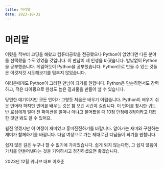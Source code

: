 ```yaml
---
title: 머리말
date: 2023-10-31
---
```


# 머리말

어렸을 적부터 코딩을 해왔고 컴퓨터공학을 전공했으나 Python이 없었다면 다른 분야를 선택했을 수도 있었을 것입니다. 이 만남이 제 인생을 바꿨습니다. 밤낮없이 Python을 공부했습니다. 게임하듯이 Python을 공부했습니다. Python으로 만들 수 있는 것들은 이것저것 시도해보기를 멈추지 않았습니다.

여러분에게도 Python이 그러한 만남이 되기를 원합니다. Python은 단순하면서도 강력하고, 적은 타이핑으로 완성도 높은 결과물을 만들어 낼 수 있습니다.

당연한 얘기이지만 모든 언어가 그렇듯 처음은 배우기 어렵습니다. Python이 배우기 쉬운 언어라 하지만 언어를 배우는 것은 참 오랜 시간이 걸립니다. 이 언어를 창시한 귀도 반 로섬에게 얼마 전 파이썬을 얼마나 아냐고 물어봤을 때 10점 만점에 8점이라고 대답한 것만 봐도 알 수 있어요.

쉽진 않겠지만 이 여정이 재미있고 흥미진진하기를 바랍니다. 알아가는 재미와 구현하는 재미가 함께하기를 바랍니다. 다음 여정으로 가는 제대로된 디딤돌이 되기를 원합니다.

쉽지 않은 길은 누구나 할 수 없기에 가치있습니다. 쉽게 되지 않는다면, 그 쉽지 않음이 가치를 만들어낸다는 것을 기억하시고 정진하셨으면 좋겠습니다.

2023년 12월 위니브 대표 이호준
